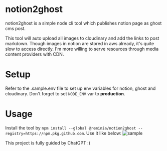 # notion2ghost

notion2ghost is a simple node cli tool which publishes notion page as ghost cms post.

This tool will auto upload all images to cloudinary and add the links to post markdown. Though images in notion are stored in aws already, it's quite slow to access directly. I'm more willing to serve resources through media content providers with CDN.

# Setup

Refer to the .sample.env file to set up env variables for notion, ghost and cloudinary. Don't forget to set `NODE_ENV` var to **production**.

# Usage

Install the tool by `npm install --global @reminia/notion2ghost --registry=https://npm.pkg.github.com`. Use it like below:
![sample](https://res.cloudinary.com/leecy-me/image/upload/v1689994812/open/notion2ghost-sample_puc8ld.jpg)

This project is fully guided by ChatGPT :)